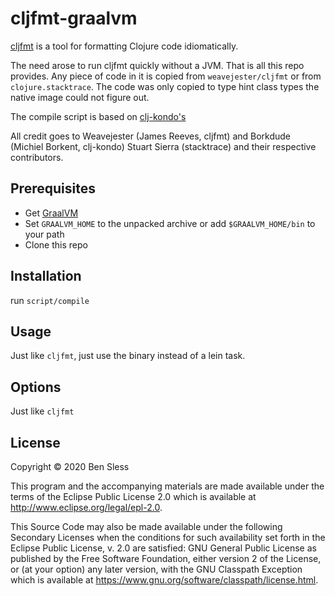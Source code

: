 # cljfmt-graalvm

[cljfmt](https://github.com/weavejester/cljfmt)
is a tool for formatting Clojure code idiomatically.

The need arose to run cljfmt quickly without a JVM. That is all this
repo provides. Any piece of code in it is copied from
`weavejester/cljfmt` or from `clojure.stacktrace`. The code was only
copied to type hint class types the native image could not figure out.

The compile script is based on
[clj-kondo's](https://github.com/borkdude/clj-kondo/blob/master/script/compile)

All credit goes to Weavejester (James Reeves, cljfmt) and Borkdude
(Michiel Borkent, clj-kondo) Stuart Sierra (stacktrace) and their
respective contributors.

## Prerequisites

- Get [GraalVM](https://github.com/graalvm/graalvm-ce-builds/releases)
- Set `GRAALVM_HOME` to the unpacked archive or add `$GRAALVM_HOME/bin` to your path
- Clone this repo

## Installation

run `script/compile`

## Usage

Just like `cljfmt`, just use the binary instead of a lein task.

## Options

Just like `cljfmt`

## License

Copyright © 2020 Ben Sless

This program and the accompanying materials are made available under the
terms of the Eclipse Public License 2.0 which is available at
http://www.eclipse.org/legal/epl-2.0.

This Source Code may also be made available under the following Secondary
Licenses when the conditions for such availability set forth in the Eclipse
Public License, v. 2.0 are satisfied: GNU General Public License as published by
the Free Software Foundation, either version 2 of the License, or (at your
option) any later version, with the GNU Classpath Exception which is available
at https://www.gnu.org/software/classpath/license.html.
